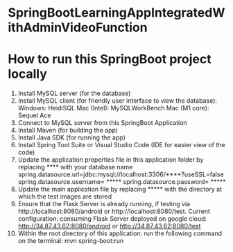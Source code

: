 # SpringBootLearningAppIntegratedWithAdminVideoFunction

# How to run this SpringBoot project locally
1. Install MySQL server (for the database)
2. Install MySQL client (for friendly user interface to view the database):
Windows: HeidiSQL 
Mac (Intel): MySQLWorkBench 
Mac (M1 core): Sequel Ace
3. Connect to MySQL server from this SpringBoot Application
4. Install Maven (for building the app)
5. Install Java SDK (for running the app)
6. Install Spring Tool Suite or Visual Studio Code (IDE for easier view of the code)
7. Update the application properties file in this application folder by replacing
 **** with your database name 
spring.datasource.url=jdbc:mysql://localhost:3306/****?useSSL=false
spring.datasource.username= *****
spring.datasource.password= *****
8. Update the main application file by replacing ***** with the directory at which the test images are stored
9. Ensure that the Flask Server is already running, if testing via http://localhost:8080/android or http://localhost:8080/test. Current configuration: consuming Flask Server deployed on google cloud: http://34.87.43.62:8080/android or http://34.87.43.62:8080/test
9. Within the root directory of this application:
run the following command on the terminal:
mvn spring-boot:run
